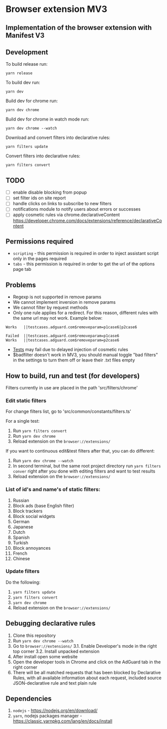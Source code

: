 # Browser extension MV3

## Implementation of the browser extension with Manifest V3

## Development
To build release run:
```
yarn release
```

To build dev run:
```
yarn dev
```

Build dev for chrome run:
```
yarn dev chrome
```

Build dev for chrome in watch mode run:
```
yarn dev chrome --watch
```

Download and convert filters into declarative rules:
```
yarn filters update
```

Convert filters into declarative rules:
```
yarn filters convert
```

## TODO
- [ ] enable disable blocking from popup
- [ ] set filter ids on site report
- [ ] handle clicks on links to subscribe to new filters
- [ ] notifications module to notify users about errors or successes
- [ ] apply cosmetic rules via chrome.declarativeContent https://developer.chrome.com/docs/extensions/reference/declarativeContent

## Permissions required
- `scripting` - this permission is required in order to inject assistant script only in the pages required
- `tabs` - this permission is required in order to get the url of the options page tab

## Problems
- Regexp is not supported in remove params
- We cannot implement inversion in remove params
- We cannot filter by request methods
- Only one rule applies for a redirect. For this reason, different rules with the same url may not work. Example below:
```
Works   ||testcases.adguard.com$removeparam=p1case6|p2case6

Failed  ||testcases.adguard.com$removeparam=p1case6
Works   ||testcases.adguard.com$removeparam=p2case6
```
- [Tests](http://testcases.adguard.com/) may fail due to delayed injection of cosmetic rules
- $badfilter doesn't work in MV3, you should manual toggle "bad filters" in the settings to turn them off or leave their .txt files empty

## How to build, run and test (for developers)
Filters currently in use are placed in the path 'src/filters/chrome'

### Edit static filters
For change filters list, go to 'src/common/constants/filters.ts'

For a single test:
1. Run `yarn filters сonvert`
2. Run `yarn dev chrome`
3. Reload extension on the `browser://extensions/`

If you want to continuous edit&test filters after that, you can do different:
1. Run `yarn dev chrome --watch`
2. In second terminal, but the same root project directory run `yarn filters conver` right after you done with editing filters and want to test results
3. Reload extension on the `browser://extensions/`

### List of id's and name's of static filters:
1. Russian
2. Block ads (base English filter)
3. Block trackers
4. Block social widgets
6. German
7. Japanese
8. Dutch
9. Spanish
13. Turkish
14. Block annoyances
16. French
224. Chinese

### Update filters
Do the following:
1. `yarn filters update`
2. `yarn filters convert`
3. `yarn dev chrome`
3. Reload extension on the `browser://extensions/`

## Debugging declarative rules
1. Clone this repository
2. Run `yarn dev chrome --watch`
3. Go to `browser://extensions/`
3.1. Enable Developer's mode in the right top corner
3.2. Install unpacked extension
4. After install open some website
5. Open the developer tools in Chrome and click on the AdGuard tab in the right corner
6. There will be all matched requests that has been blocked by Declarative Rules, with all available information about each request, included source JSON-declarative rule and text plain rule


## Dependencies
1. `nodejs` - https://nodejs.org/en/download/
2. `yarn`, nodejs packages manager - https://classic.yarnpkg.com/lang/en/docs/install
